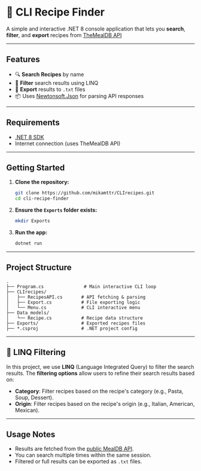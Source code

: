 # 🍳 CLI Recipe Finder

A simple and interactive .NET 8 console application that lets you **search**, **filter**, and **export** recipes from [TheMealDB API](https://www.themealdb.com/)

---

## Features

- 🔍 **Search Recipes** by name  
- 🧾 **Filter** search results using LINQ  
- 📄 **Export** results to `.txt` files  
- 📦 Uses [Newtonsoft.Json](https://www.nuget.org/packages/Newtonsoft.Json) for parsing API responses    

---

## Requirements

- [.NET 8 SDK](https://dotnet.microsoft.com/en-us/download/dotnet/8.0)  
- Internet connection (uses TheMealDB API)  

---

## Getting Started

1. **Clone the repository:**
   ```bash
   git clone https://github.com/mikamttr/CLIrecipes.git
   cd cli-recipe-finder
   ```

2. **Ensure the `Exports` folder exists:**
   ```bash
   mkdir Exports
   ```

3. **Run the app:**
   ```bash
   dotnet run
   ```

---

## Project Structure

```
.
├── Program.cs               # Main interactive CLI loop
├── CLIrecipes/
│   ├── RecipesAPI.cs       # API fetching & parsing
│   ├── Export.cs           # File exporting logic
│   └── Menu.cs             # CLI interactive menu
├── Data_models/
│   └── Recipe.cs           # Recipe data structure
├── Exports/                # Exported recipes files
├── *.csproj                # .NET project config
```

---

## 🧾 LINQ Filtering

In this project, we use **LINQ** (Language Integrated Query) to filter the search results.
The **filtering options** allow users to refine their search results based on:

- **Category**: Filter recipes based on the recipe's category (e.g., Pasta, Soup, Dessert).
- **Origin**: Filter recipes based on the recipe's origin (e.g., Italian, American, Mexican).

---

## Usage Notes

- Results are fetched from the [public MealDB API](https://www.themealdb.com/api.php).
- You can search multiple times within the same session.
- Filtered or full results can be exported as `.txt` files.
